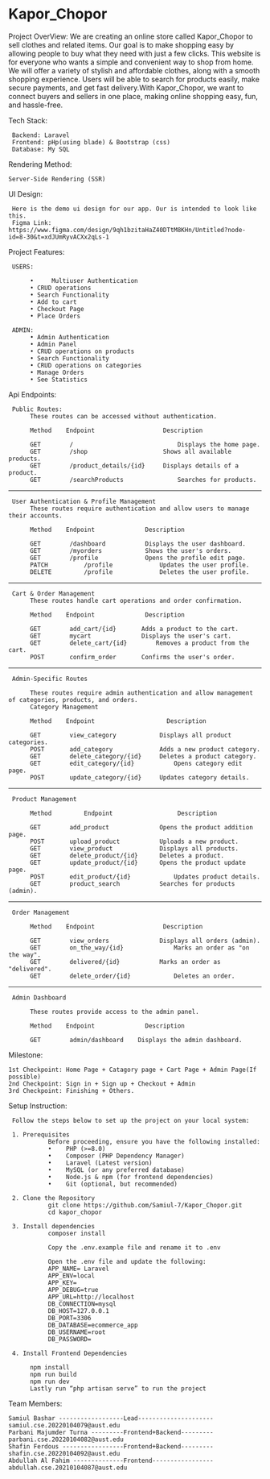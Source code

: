 # Kapor_Chopor

Project OverView:
     We are creating an online store called Kapor_Chopor to sell clothes and related items. Our goal is to make shopping easy by allowing people to buy what they need with just a few clicks.
     This website is for everyone who wants a simple and convenient way to shop from home. We will offer a variety of stylish and affordable clothes, along with a smooth shopping experience. 
     Users will be able to search for products easily, make secure payments, and get fast delivery.With Kapor_Chopor, we want to connect buyers and sellers in one place, making online shopping easy, fun, and hassle-free.

Tech Stack:
    
     Backend: Laravel
     Frontend: pHp(using blade) & Bootstrap (css)
     Database: My SQL

Rendering Method:
    
    Server-Side Rendering (SSR)

UI Design:

     Here is the demo ui design for our app. Our is intended to look like this.
     Figma Link: https://www.figma.com/design/9qh1bzitaHaZ40DTtM8KHn/Untitled?node-id=8-30&t=xdJUmRyvACXx2qLs-1

Project Features:

     USERS:

          •     Multiuser Authentication
          •	CRUD operations
          •	Search Functionality
          •	Add to cart
          •	Checkout Page
          •	Place Orders

     ADMIN:
          •	Admin Authentication
          •	Admin Panel
          •	CRUD operations on products
          •	Search Functionality
          •	CRUD operations on categories
          •	Manage Orders
          •	See Statistics

Api Endpoints:

     Public Routes:
          These routes can be accessed without authentication.

          Method	Endpoint	               Description

          GET	     /	                           Displays the home page.
          GET	     /shop	                   Shows all available products.
          GET	     /product_details/{id}	   Displays details of a product.
          GET	     /searchProducts	           Searches for products.
________________________________________
     User Authentication & Profile Management
          These routes require authentication and allow users to manage their accounts.

          Method	Endpoint	          Description

          GET	     /dashboard	          Displays the user dashboard.
          GET	     /myorders	          Shows the user's orders.
          GET	     /profile	          Opens the profile edit page.
          PATCH          /profile	          Updates the user profile.
          DELETE         /profile	          Deletes the user profile.
________________________________________
     Cart & Order Management
          These routes handle cart operations and order confirmation.

          Method	Endpoint	          Description

          GET	     add_cart/{id}	     Adds a product to the cart.
          GET	     mycart	             Displays the user's cart.
          GET	     delete_cart/{id}	     Removes a product from the cart.
          POST	     confirm_order	     Confirms the user's order.
________________________________________
     Admin-Specific Routes

          These routes require admin authentication and allow management of categories, products, and orders.
          Category Management

          Method	Endpoint	                Description

          GET	     view_category	          Displays all product categories.
          POST	     add_category	          Adds a new product category.
          GET	     delete_category/{id}	  Deletes a product category.
          GET	     edit_category/{id}	          Opens category edit page.
          POST	     update_category/{id}	  Updates category details.
________________________________________
     Product Management

          Method	     Endpoint	               Description

          GET	     add_product	          Opens the product addition page.
          POST	     upload_product	          Uploads a new product.
          GET	     view_product	          Displays all products.
          GET	     delete_product/{id}	  Deletes a product.
          GET	     update_product/{id}	  Opens the product update page.
          POST	     edit_product/{id}	          Updates product details.
          GET	     product_search	          Searches for products (admin).     
________________________________________
     Order Management

          Method	Endpoint	               Description

          GET	     view_orders	          Displays all orders (admin).
          GET	     on_the_way/{id}	          Marks an order as "on the way".
          GET	     delivered/{id}	          Marks an order as "delivered".
          GET	     delete_order/{id}	          Deletes an order.
________________________________________
     Admin Dashboard

          These routes provide access to the admin panel.

          Method	Endpoint	          Description

          GET	     admin/dashboard	Displays the admin dashboard.


Milestone:

    1st Checkpoint: Home Page + Catagory page + Cart Page + Admin Page(If possible)
    2nd Checkpoint: Sign in + Sign up + Checkout + Admin
    3rd Checkpoint: Finishing + Others.

Setup Instruction:

     Follow the steps below to set up the project on your local system:

     1.	Prerequisites
               Before proceeding, ensure you have the following installed:
               •	PHP (>=8.0)
               •	Composer (PHP Dependency Manager)
               •	Laravel (Latest version)
               •	MySQL (or any preferred database)
               •	Node.js & npm (for frontend dependencies)
               •	Git (optional, but recommended)
          
     2.	Clone the Repository
               git clone https://github.com/Samiul-7/Kapor_Chopor.git
               cd kapor_chopor
     
     3.	Install dependencies
               composer install

               Copy the .env.example file and rename it to .env

               Open the .env file and update the following:
               APP_NAME= Laravel
               APP_ENV=local
               APP_KEY=
               APP_DEBUG=true
               APP_URL=http://localhost
               DB_CONNECTION=mysql
               DB_HOST=127.0.0.1
               DB_PORT=3306
               DB_DATABASE=ecommerce_app
               DB_USERNAME=root
               DB_PASSWORD=

     4.	Install Frontend Dependencies

          npm install
          npm run build
          npm run dev
          Lastly run “php artisan serve” to run the project
	


Team Members:

    Samiul Bashar ------------------Lead--------------------- samiul.cse.20220104079@aust.edu
    Parbani Majumder Turna ---------Frontend+Backend--------- parbani.cse.20220104082@aust.edu
    Shafin Ferdous -----------------Frontend+Backend--------- shafin.cse.20220104092@aust.edu
    Abdullah Al Fahim --------------Frontend----------------- abdullah.cse.20210104087@aust.edu
     
